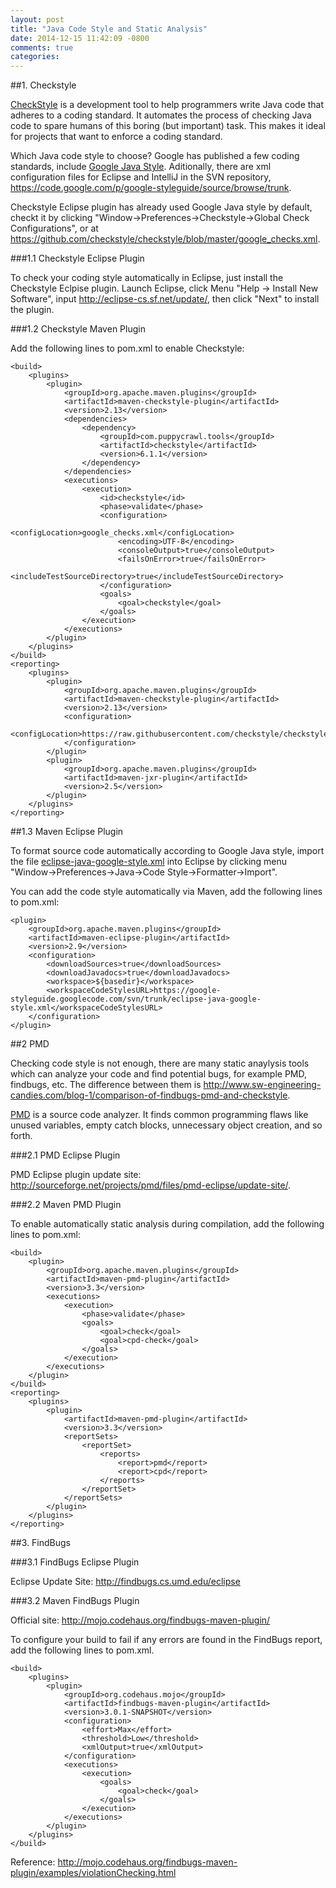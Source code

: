 ```yaml
---
layout: post
title: "Java Code Style and Static Analysis"
date: 2014-12-15 11:42:09 -0800
comments: true
categories: 
---
```


##1. Checkstyle

[CheckStyle](http://checkstyle.sourceforge.net/) is a development tool to help programmers write Java code that adheres to a coding standard. It automates the process of checking Java code to spare humans of this boring (but important) task. This makes it ideal for projects that want to enforce a coding standard.

Which Java code style to choose? Google has published a few coding standards, include [Google Java Style](http://google-styleguide.googlecode.com/svn/trunk/javaguide.html). Aditionally, there are xml configuration files for Eclipse and IntelliJ in the SVN repository, <https://code.google.com/p/google-styleguide/source/browse/trunk>. 

Checkstyle Eclipse plugin has already used Google Java style by default, checkt it by clicking "Window->Preferences->Checkstyle->Global Check Configurations", or at <https://github.com/checkstyle/checkstyle/blob/master/google_checks.xml>.


###1.1 Checkstyle Eclipse Plugin

To check your coding style automatically in Eclipse, just install the Checkstyle Eclpise plugin. Launch Eclipse, click Menu "Help -> Install New Software", input 
<http://eclipse-cs.sf.net/update/>, then click "Next" to install the plugin.

###1.2 Checkstyle Maven Plugin

Add the following lines to pom.xml to enable Checkstyle:
    
    <build>
        <plugins>
            <plugin>
                <groupId>org.apache.maven.plugins</groupId>
                <artifactId>maven-checkstyle-plugin</artifactId>
                <version>2.13</version>
                <dependencies>
                    <dependency>
                        <groupId>com.puppycrawl.tools</groupId>
                        <artifactId>checkstyle</artifactId>
                        <version>6.1.1</version>
                    </dependency>
                </dependencies>
                <executions>
                    <execution>
                        <id>checkstyle</id>
                        <phase>validate</phase>
                        <configuration>
                            <configLocation>google_checks.xml</configLocation>
                            <encoding>UTF-8</encoding>
                            <consoleOutput>true</consoleOutput>
                            <failsOnError>true</failsOnError>
                            <includeTestSourceDirectory>true</includeTestSourceDirectory>
                        </configuration>
                        <goals>
                            <goal>checkstyle</goal>
                        </goals>
                    </execution>
                </executions>
            </plugin>
        </plugins>
    </build>
    <reporting>
        <plugins>
            <plugin>
                <groupId>org.apache.maven.plugins</groupId>
                <artifactId>maven-checkstyle-plugin</artifactId>
                <version>2.13</version>
                <configuration>
                    <configLocation>https://raw.githubusercontent.com/checkstyle/checkstyle/master/google_checks.xml</configLocation>
                </configuration>
            </plugin>
            <plugin>
                <groupId>org.apache.maven.plugins</groupId>
                <artifactId>maven-jxr-plugin</artifactId>
                <version>2.5</version>
            </plugin>
        </plugins>
    </reporting>

<!-- more -->

##1.3 Maven Eclipse Plugin

To format source code automatically according to Google Java style, import the file [eclipse-java-google-style.xml]( https://google-styleguide.googlecode.com/svn/trunk/eclipse-java-google-style.xml) into Eclipse by clicking menu "Window->Preferences->Java->Code Style->Formatter->Import".

You can add the code style automatically via Maven, add the following lines to pom.xml:

    <plugin>
        <groupId>org.apache.maven.plugins</groupId>
        <artifactId>maven-eclipse-plugin</artifactId>
        <version>2.9</version>
        <configuration>
            <downloadSources>true</downloadSources>
            <downloadJavadocs>true</downloadJavadocs>
            <workspace>${basedir}</workspace>
            <workspaceCodeStylesURL>https://google-styleguide.googlecode.com/svn/trunk/eclipse-java-google-style.xml</workspaceCodeStylesURL>
        </configuration>
    </plugin>


##2 PMD

Checking code style is not enough, there are many static anaylysis tools which can analyze your code and find potential bugs, for example PMD, findbugs, etc. The difference between them is <http://www.sw-engineering-candies.com/blog-1/comparison-of-findbugs-pmd-and-checkstyle>.

[PMD](http://pmd.sourceforge.net/) is a source code analyzer. It finds common programming flaws like unused variables, empty catch blocks, unnecessary object creation, and so forth.

###2.1 PMD Eclipse Plugin

PMD Eclipse plugin update site: 
<http://sourceforge.net/projects/pmd/files/pmd-eclipse/update-site/>.

###2.2 Maven PMD Plugin

To enable automatically static analysis during compilation, add the following lines to pom.xml:

    <build>
        <plugin>
            <groupId>org.apache.maven.plugins</groupId>
            <artifactId>maven-pmd-plugin</artifactId>
            <version>3.3</version>
            <executions>
                <execution>
                    <phase>validate</phase>
                    <goals>
                        <goal>check</goal>
                        <goal>cpd-check</goal>
                    </goals>
                </execution>
            </executions>
        </plugin>
    </build>
    <reporting>
        <plugins>
            <plugin>
                <artifactId>maven-pmd-plugin</artifactId>
                <version>3.3</version>
                <reportSets>
                    <reportSet>
                        <reports>
                            <report>pmd</report>
                            <report>cpd</report>
                        </reports>
                    </reportSet>
                </reportSets>
            </plugin>
        </plugins>
    </reporting>


##3. FindBugs

###3.1 FindBugs Eclipse Plugin

Eclipse Update Site: <http://findbugs.cs.umd.edu/eclipse>

###3.2 Maven FindBugs Plugin

Official site: <http://mojo.codehaus.org/findbugs-maven-plugin/>

To configure your build to fail if any errors are found in the FindBugs report, add the following lines to pom.xml.
 
    <build>
        <plugins>
            <plugin>
                <groupId>org.codehaus.mojo</groupId>
                <artifactId>findbugs-maven-plugin</artifactId>
                <version>3.0.1-SNAPSHOT</version>
                <configuration>
                    <effort>Max</effort>
                    <threshold>Low</threshold>
                    <xmlOutput>true</xmlOutput>
                </configuration>
                <executions>
                    <execution>
                        <goals>
                            <goal>check</goal>
                        </goals>
                    </execution>
                </executions>
            </plugin>
        </plugins>
    </build>

Reference: <http://mojo.codehaus.org/findbugs-maven-plugin/examples/violationChecking.html>

